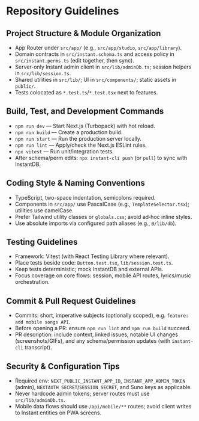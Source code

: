 # Repository Guidelines

## Project Structure & Module Organization
- App Router under `src/app/` (e.g., `src/app/studio`, `src/app/library`).
- Domain contracts in `src/instant.schema.ts` and access policy in `src/instant.perms.ts` (edit together, then sync).
- Server-only Instant admin client in `src/lib/adminDb.ts`; session helpers in `src/lib/session.ts`.
- Shared utilities in `src/lib/`; UI in `src/components/`; static assets in `public/`.
- Tests colocated as `*.test.ts`/`*.test.tsx` next to features.

## Build, Test, and Development Commands
- `npm run dev` — Start Next.js (Turbopack) with hot reload.
- `npm run build` — Create a production build.
- `npm run start` — Run the production server locally.
- `npm run lint` — Apply/check the Next.js ESLint rules.
- `npx vitest` — Run unit/integration tests.
- After schema/perm edits: `npx instant-cli push` (or `pull`) to sync with InstantDB.

## Coding Style & Naming Conventions
- TypeScript, two-space indentation, semicolons required.
- Components in `src/app/` use PascalCase (e.g., `TemplateSelector.tsx`); utilities use camelCase.
- Prefer Tailwind utility classes or `globals.css`; avoid ad‑hoc inline styles.
- Use absolute imports via configured path aliases (e.g., `@/lib/db`).

## Testing Guidelines
- Framework: Vitest (with React Testing Library where relevant).
- Place tests beside code: `Button.test.tsx`, `lib/session.test.ts`.
- Keep tests deterministic; mock InstantDB and external APIs.
- Focus coverage on core flows: session, mobile API routes, lyrics/music orchestration.

## Commit & Pull Request Guidelines
- Commits: short, imperative subjects (optionally scoped), e.g. `feature: add mobile songs API`.
- Before opening a PR: ensure `npm run lint` and `npm run build` succeed.
- PR description: include context, linked issues, notable UI changes (screenshots/GIFs), and any schema/permission updates (with `instant-cli` transcript).

## Security & Configuration Tips
- Required env: `NEXT_PUBLIC_INSTANT_APP_ID`, `INSTANT_APP_ADMIN_TOKEN` (admin), `NEXTAUTH_SECRET`/`SESSION_SECRET`, and Suno keys as applicable.
- Never hardcode admin tokens; server routes must use `src/lib/adminDb.ts`.
- Mobile data flows should use `/api/mobile/**` routes; avoid client writes to Instant entities on PWA screens.

